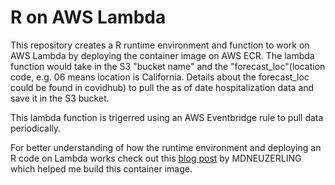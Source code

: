 # R on AWS Lambda

This repository creates a R runtime environment and function to work on AWS Lambda by deploying the container image on AWS ECR. The lambda function would take in the S3 "bucket name" and the "forecast_loc"(location code, e.g. 06 means location is California. Details about the forecast_loc could be found in covidhub) to pull the as of date hospitalization data and save it in the S3 bucket. 

This lambda function is trigerred using an AWS Eventbridge rule to pull data periodically.

For better understanding of how the runtime environment and deploying an R code on Lambda works check out this [blog post]((https://mdneuzerling.com/post/r-on-aws-lambda-with-containers/)) by MDNEUZERLING which helped me build this container image.